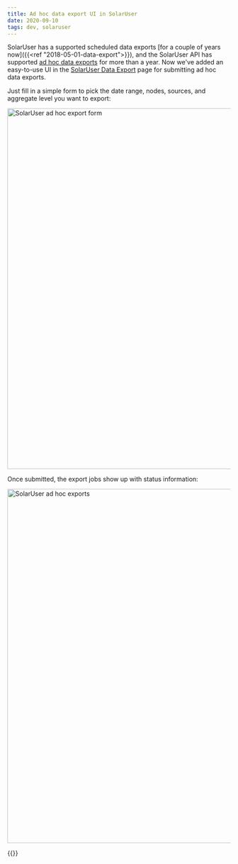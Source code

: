 ```yaml
---
title: Ad hoc data export UI in SolarUser
date: 2020-09-10
tags: dev, solaruser
---
```

SolarUser has a supported scheduled data exports [for a couple of years now]({{<ref "2018-05-01-data-export">}}), and the SolarUser API has supported [ad hoc data
exports][ad-hoc-export-submit] for more than a year. Now we've added an easy-to-use UI in the
[SolarUser Data Export][solaruser-data-export] page for submitting ad hoc data exports.

<!--more-->

Just fill in
a simple form to pick the date range, nodes, sources, and aggregate level you want to export:

<img alt="SolarUser ad hoc export form" src="/img/news/solaruser-adhoc-datum-export-create.png" width="815">

Once submitted, the export jobs show up with status information:

<img alt="SolarUser ad hoc exports" src="/img/news/solaruser-adhoc-datum-exports.png" width="800">

{{<shoutout img="/img/news/ecogy-logo-248.png" name="Ecogy Energy" url="https://www.ecogyenergy.com/"/>}}

[solaruser-data-export]: https://data.solarnetwork.net/solaruser/u/sec/export
[ad-hoc-export-submit]: https://github.com/SolarNetwork/solarnetwork/wiki/SolarUser-Datum-Export-API#submit-ad-hoc-export-task
